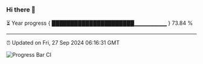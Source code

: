 ### Hi there 👋

⏳ Year progress { ██████████████████████▁▁▁▁▁▁▁▁ } 73.84 %

---

⏰ Updated on Fri, 27 Sep 2024 06:16:31 GMT

![Progress Bar CI](https://github.com/code-lakshay/GitHub-Actions-Demo/workflows/Progress%20Bar%20CI/badge.svg)
